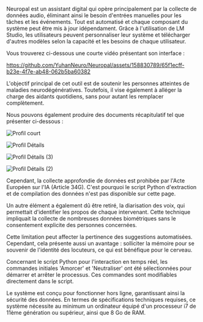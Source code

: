 



Neuropal est un assistant digital qui opère principalement par la collecte de données audio, éliminant ainsi le besoin d'entrées manuelles pour les tâches et les événements. 
Tout est automatisé et chaque composant du système peut être mis à jour idépendament. 
Grâce à l'utilisation de LM Studio, les utilisateurs peuvent personnaliser leur système et télécharger d'autres modèles selon la capacité et les besoins de chaque utilisateur.




Vous trouverez ci-dessous une courte vidéo présentant son interface :

https://github.com/YuhanNeuro/Neuropal/assets/158830789/65f1ecff-b23e-4f7e-ab48-062b5ba60382














L'objectif principal de cet outil est de soutenir les personnes atteintes de maladies neurodégénératives. Toutefois, il vise également à alléger la charge des aidants quotidiens, sans pour autant les remplacer complètement.



Nous pouvons également produire des documents récapitulatif tel que présenter ci-dessous : 


![Profil court](https://github.com/YuhanNeuro/Neuropal/assets/158830789/3d117ba0-f069-405a-9392-86d860eb9665)

![Profil Détails](https://github.com/YuhanNeuro/Neuropal/assets/158830789/ba3a5378-45f2-4f15-9751-ff43c7c418e3)

![Profil Détails (3)](https://github.com/YuhanNeuro/Neuropal/assets/158830789/ecae61f1-2039-449f-9e23-69c877691c4e)

![Profil Détails (2)](https://github.com/YuhanNeuro/Neuropal/assets/158830789/337053e7-638e-49ea-8476-ef0d17d55cdc)






Cependant, la collecte approfondie de données est prohibée par l'Acte Européen sur l'IA (Article 34G). C'est pourquoi le script Python d'extraction et de compilation des données n'est pas disponible sur cette page. 

Un autre élément a également dû être retiré, la diarisation des voix, qui permettait d'identifier les propos de chaque intervenant. 
Cette technique impliquait la collecte de nombreuses données biométriques sans le consentement explicite des personnes concernées. 

Cette limitation peut affecter la pertinence des suggestions automatisées. Cependant, cela présente aussi un avantage : solliciter la mémoire pour se souvenir de l'identité des locuteurs, ce qui est bénéfique pour le cerveau.


Concernant le script Python pour l'interaction en temps réel, les commandes initiales 'Amorcer' et 'Neutraliser' ont été sélectionnées pour démarrer et arrêter le processus. Ces commandes sont modifiables directement dans le script. 

Le système est conçu pour fonctionner hors ligne, garantissant ainsi la sécurité des données. En termes de spécifications techniques requises, ce système nécessite au minimum un ordinateur équipé d'un processeur i7 de 11ème génération ou supérieur, ainsi que 8 Go de RAM.
























